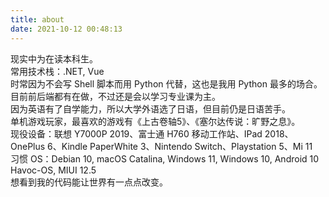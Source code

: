 ```yaml
---
title: about
date: 2021-10-12 00:48:13
---
```

现实中为在读本科生。  
常用技术栈：.NET, Vue  
时常因为不会写 Shell 脚本而用 Python 代替，这也是我用 Python 最多的场合。  
目前前后端都有在做，不过还是会以学习专业课为主。  
因为英语有了自学能力，所以大学外语选了日语，但目前仍是日语苦手。  
单机游戏玩家，最喜欢的游戏有《上古卷轴5》、《塞尔达传说：旷野之息》。  
现役设备：联想 Y7000P 2019、富士通 H760 移动工作站、IPad 2018、OnePlus 6、Kindle PaperWhite 3、Nintendo Switch、Playstation 5、Mi 11  
习惯 OS：Debian 10, macOS Catalina, Windows 11, Windows 10, Android 10 Havoc-OS, MIUI 12.5  
想看到我的代码能让世界有一点点改变。  